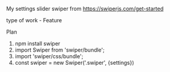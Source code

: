 My settings slider swiper from https://swiperjs.com/get-started

type of work - Feature

Plan
1. npm install swiper
2. import Swiper from 'swiper/bundle';
3. import 'swiper/css/bundle';
4. const swiper = new Swiper('.swiper', {settings})